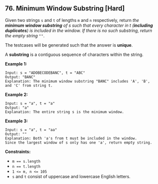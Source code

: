 ## 76. Minimum Window Substring [Hard]

Given two strings `s` and `t` of lengths `m` and `n` respectively, return _the **minimum window substring** of s such that every character in t (**including duplicates**) is included in the window. If there is no such substring, return the empty string_ `""`.

The testcases will be generated such that the answer is **unique**.

A **substring** is a contiguous sequence of characters within the string.


**Example 1:**
```
Input: s = "ADOBECODEBANC", t = "ABC"
Output: "BANC"
Explanation: The minimum window substring "BANC" includes 'A', 'B', and 'C' from string t.
```
**Example 2:**
```
Input: s = "a", t = "a"
Output: "a"
Explanation: The entire string s is the minimum window.
```
**Example 3:**
```
Input: s = "a", t = "aa"
Output: ""
Explanation: Both 'a's from t must be included in the window.
Since the largest window of s only has one 'a', return empty string.
``` 

**Constraints:**

- `m == s.length`
- `n == t.length`
- `1 <= m, n <= 105`
- `s` and `t` consist of uppercase and lowercase English letters.